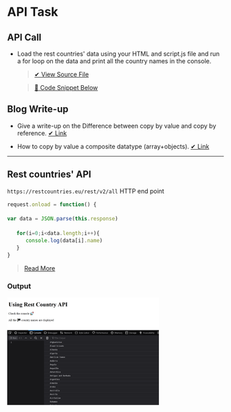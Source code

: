 # API Task

## API Call  

   - Load the rest countries' data using your HTML and script.js file and run a for loop on the data and print all the country names in the console.
      > [✔ View Source File](Rest%20Country)
    
      > [🔽 Code Snippet Below](#rest-countries-api)
## Blog Write-up

   - Give a write-up on the Difference between copy by value and copy by reference. [✔ Link]()

   - How to copy by value a composite datatype (array+objects). [✔ Link]()

---
   ## Rest countries' API
   `https://restcountries.eu/rest/v2/all` HTTP end point
   ```js
   request.onload = function() {

   var data = JSON.parse(this.response)

      for(i=0;i<data.length;i++){
         console.log(data[i].name)
      }
   }
   ```
   > [Read More](Rest%20Country/scripts.js)
   
   ### Output
   
   <img src="Rest%20Country/output.png" width="70%">
